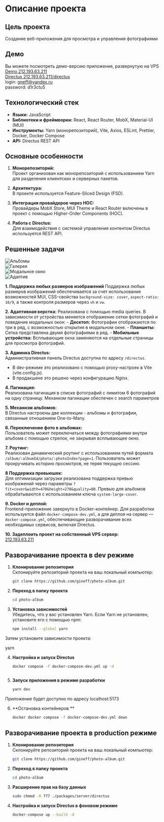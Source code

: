 # Описание проекта

## Цель проекта
Создание веб-приложения для просмотра и управления фотографиями
## Демо
Вы можете посмотреть демо-версию приложения, развернутую на VPS  
[Demo 212.193.63.211](http://212.193.63.211)  
[Directus 212.193.63.211/directus](http://212.193.63.211/directus)  
login: gneff@yandex.ru  
password: d1r3ctu5  
## Технологический стек
- **Языки:** JavaScript
- **Библиотеки и фреймворки:** React, React Router, MobX, Material-UI (MUI)
- **Инструменты:** Yarn (монорепозиторий), Vite, Axios, ESLint, Prettier, Docker, Docker Compose
- **API:** Directus REST API

## Основные особенности

1. **Монорепозиторий:**  
   Проект организован как монорепозиторий с использованием Yarn для разделения клиентских и серверных пакетов.

2. **Архитектура:**  
   В проекте используется Feature-Sliced Design (FSD).

3. **Интеграция провайдеров через HOC:**  
   Провайдеры MobX Store, MUI Theme и React Router включены в проект с помощью Higher-Order Components (HOC).

4. **Работа с Directus:**  
   Для взаимодействия с системой управления контентом Directus используется REST API.
    
## Решенные задачи
![Альбомы](https://github.com/user-attachments/assets/5bd6f3de-1df9-452b-abc9-4458812756ee)  
![Галерея](https://github.com/user-attachments/assets/10fb65d4-1092-4d02-a669-e9a2e22cfacf)  
![Модальное окно](https://github.com/user-attachments/assets/ea921f4d-3544-4e68-bb42-b3875a4bc854)  
![Адаптив](https://github.com/user-attachments/assets/d847f857-0452-4e00-a1d4-624d4564c078)  

**1. Поддержка любых размеров изображений**
    Поддержка любых размеров изображений обеспечивается за счет использования возможностей MUI, CSS-свойства `background-size: cover`, `aspect-ratio: 16/9`, а также контроля размеров через `vh` и `vw`.  

**2. Адаптивная верстка:** Реализована с помощью media queries. В зависимости от устройства меняется отображение сетки  фотографий и поведение модальных окон:
     - **Десктоп:** Фотографии отображаются по три в ряд, с возможностью открытия в модальном окне.
     - **Планшеты:** Сетка представлена двумя фотографиями в ряд.
     - **Мобильные устройства:** Всплывающие окна заменяются на отдельные страницы для просмотра фотографий.

**3. Админка Directus:**  
   Административная панель Directus доступна по адресу `/directus`.
   - В dev-режиме это реализовано с помощью proxy-настроек в Vite (vite.config.js).
   - В продакшене это решено через конфигурацию Nginx.

**4. Пагинация:**  
   Реализована пагинация в списке фотографий с лимитом 6 фотографий на одну страницу. Механизм пагинации обеспечен с search параметров

**5. Механизм альбомов:**  
   В Directus настроены две коллекции - альбомы и фотографии, связанные отношением One-to-Many.

**6. Переключение фото в альбомах:**  
   Пользователь может переключаться между фотографиями внутри альбома с помощью стрелок, не закрывая всплывающее окно.

**7. Роутинг:**  
    Реализован динамический роутинг с использованием путей формата `/album/:albumId/photo/:photoIndex?page=1`. Пользователь может прокручивать историю просмотров, не теряя текущую сессию.

**8 Поддержка превьюшек:**  
    Для оптимизации загрузки реализована поддержка превью изображений через параметры `?fit=cover&width=470&height=270&quality=80`. Превью для альбомов обрабатываются с использованием ключа `system-large-cover`.

**9. Docker и деплой:**  
    Frontend-приложение завернуто в Docker-контейнер. Для разработки используется файл `docker-compose-dev.yml`, а для деплоя на сервер — `docker-compose.yml`, обеспечивающие разворачивание всех необходимых сервисов, включая Directus.  
    
**10. Задеплоить проект на собственный VPS сервер:**  
   [212.193.63.211](http://212.193.63.211) 


## Разворачивание проекта в dev режиме

1. **Клонирование репозитория**  
   Склонируйте репозиторий проекта на ваш локальный компьютер:  
   ```bash
   git clone https://github.com/gineff/photo-album.git

2. **Переход в папку проекта** 
   ```bash
   cd photo-album

3. **Установка зависимостей**  
Убедитесь, что у вас установлен Yarn. Если Yarn не установлен, установите его с помощью npm: 

   ```bash
   npm install --global yarn  

  Затем установите зависимости проекта:

  yarn  

 
4. **Настройка и запуск Directus**  
   ```bash  
   docker compose -f docker-compose-dev.yml up -d
  
5. **Запуск приложения в режиме разработки**  
   ```bash  
   yarn dev
Приложение будет доступно по адресу localhost:5173

6. **Остановка контейнеров **  
   ```bash  
   docker docker compose -f docker-compose-dev.yml down

## Разворачивание проекта в production режиме

1. **Клонирование репозитория**  
   Склонируйте репозиторий проекта на ваш локальный компьютер:  
   ```bash
   git clone https://github.com/gineff/photo-album.git

2. **Переход в папку проекта** 
   ```bash
   cd photo-album

3. **Расширение прав на базу данных**  
   ```bash  
   sudo chmod -R 777 ./packages/server/directus
   
4. **Настройка и запуск Directus в фоновом режиме**  
   ```bash  
   docker-compose up --build -d

